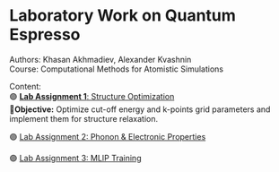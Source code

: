 # Laboratory Work on Quantum Espresso
Authors: Khasan Akhmadiev, Alexander Kvashnin <br>
Course: Computational Methods for Atomistic Simulations <br>

Content: <br>
🟣 [**Lab Assignment 1**: Structure Optimization](1_Structure_Optimization.ipynb) <br>
🎯**Objective:** Optimize cut-off energy and k-points grid parameters and implement them for structure relaxation.

🟣 [Lab Assignment 2: Phonon & Electronic Properties](1_Structure_Optimization.ipynb) <br>


🟣 [Lab Assignment 3: MLIP Training](1_Structure_Optimization.ipynb) <br>


